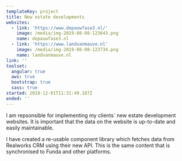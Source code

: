 ```yaml
---
templateKey: project
title: New estate developments
websites:
  - link: 'https://www.depauwfase3.nl/'
    image: /media/img-2019-08-08-123643.png
    name: depauwfase3.nl
  - link: 'https://www.landvanmauve.nl'
    image: /media/img-2019-08-08-123734.png
    name: landvanmauve.nl
link: ''
toolset:
  angular: true
  aws: true
  bootstrap: true
  sass: true
started: 2018-12-01T11:31:49.187Z
ended: ''
---
```

I am repsonsible for implementing my clients` new estate development websites. It is important that the data on the website is up-to-date and easily maintainable.

I have created a re-usable component library which fetches data from Realworks CRM using their new API. This is the same content that is synchronised to Funda and other platforms.
